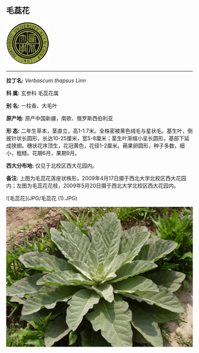 ## 毛蕊花

![西北大学校园网络植物志](JPG/nwu.gif)

---

**拉丁名:**  _Verbascum thapsus Linn_

**科 属:** 玄参科 毛蕊花属

**别 名:** 一柱香、大毛叶

**原产地:** 原产中国新疆，南欧、俄罗斯西伯利亚

**形  态:** 二年生草本，茎直立，高1-1.7米。全株密被黄色绒毛与星状毛。基生叶，倒披针状长圆形，长达10-25厘米，宽5-8厘米；茎生叶渐缩小呈长圆形，基部下延成狭翅。穗状花序顶生，花冠黄色，花径1-2厘米。蒴果卵圆形，种子多数，细小，粗糙。花期6月，果期9月。　　　　　　

**西大分布地:** 仅见于北校区西大花园内。 

**备注:** 上图为毛蕊花莲座状株形，2009年4月17日摄于西北大学北校区西大花园内；左图为毛蕊花花枝，2009年5月20日摄于西北大学北校区西大花园内。　

![毛蕊花](JPG/毛蕊花 (1).JPG) 

![毛蕊花](JPG/毛蕊花1.JPG) 


